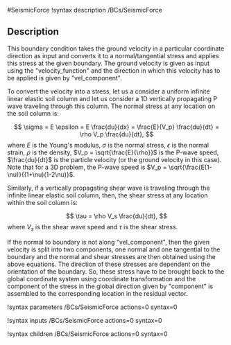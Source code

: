 #SeismicForce
!syntax description /BCs/SeismicForce

## Description
This boundary condition takes the ground velocity in a particular coordinate direction as input and converts it to a normal/tangential stress and applies this stress at the given boundary. The ground velocity is given as input using the "velocity_function" and the direction in which this velocity has to be applied is given by "vel_component".

To convert the velocity into a stress, let us a consider a uniform infinite linear elastic soil column and let us consider a 1D vertically propagating P wave traveling through this column. The normal stress at any location on the soil column is:

$$
\sigma = E  \epsilon = E  \frac{du}{dx} = \frac{E}{V_p}  \frac{du}{dt} = \rho  V_p  \frac{du}{dt},
$$
where $E$ is the Young's modulus, $\sigma$ is the normal stress, $\epsilon$ is the normal strain, $\rho$ is the density, $V_p = \sqrt{\frac{E}{\rho}}$ is the P-wave speed, $\frac{du}{dt}$ is the particle velocity (or the ground velocity in this case). Note that for a 3D problem, the P-wave speed is $V_p = \sqrt{\frac{E(1-\nu)}{(1+\nu)(1-2\nu)}$.

Similarly, if a vertically propagating shear wave is traveling through the infinite linear elastic soil column, then, the shear stress at any location within the soil column is:

$$
\tau = \rho  V_s  \frac{du}{dt},
$$
where $V_s$ is the shear wave speed and $\tau$ is the shear stress.

If the normal to boundary is not along "vel_component", then the given velocity is split into two components, one normal and one tangential to the boundary and the normal and shear stresses are then obtained using the above equations. The direction of these stresses are dependent on the orientation of the boundary. So, these stress have to be brought back to the global coordinate system using coordinate transformation and the component of the stress in the global direction given by "component" is assembled to the corresponding location in the residual vector.

!syntax parameters /BCs/SeismicForce actions=0 syntax=0

!syntax inputs /BCs/SeismicForce actions=0 syntax=0

!syntax children /BCs/SeismicForce actions=0 syntax=0
